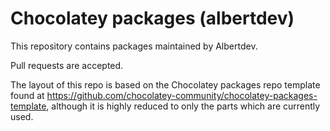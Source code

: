 Chocolatey packages (albertdev)
===============================

This repository contains packages maintained by Albertdev.

Pull requests are accepted.

The layout of this repo is based on the Chocolatey packages repo template found at
https://github.com/chocolatey-community/chocolatey-packages-template, although it is highly reduced to only the parts which are currently used.

